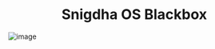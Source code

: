 <h1 align="center">Snigdha OS Blackbox</h1>

![image](https://github.com/user-attachments/assets/4a6b6253-8c09-42f8-bd78-860d0debd371)

